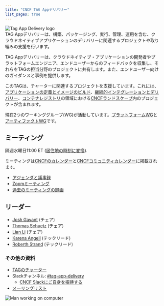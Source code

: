 ```yaml
---
title: "CNCF TAG Appデリバリー"
list_pages: true
---
```


<div class="row mt-5 mb-3">
    <div class="col-lg-6">
        <img src="/images/tag-app-delivery-horizontal-color.svg" alt="Tag App Delivery logo" style="max-width: 300px;">
    </div>
    <div class="col-lg-6">
        <div class="lead">
        TAG Appデリバリーは、構築、パッケージング、実行、管理、運用を含む、クラウドネイティブアプリケーションのデリバリーに関連するプロジェクトや取り組みの支援を行います。
        </div>
    </div>
</div>

TAG Appデリバリーは、クラウドネイティブ・アプリケーションの開発者やプラットフォームエンジニア、エンドユーザーからのフィードバックを収集し、それらをTAGの担当分野のプロジェクトに共有します。また、エンドユーザー向けのガイダンスと事例を提供します。

このTAGは、チャーターに関連するプロジェクトを支援しています。これには、[アプリケーションの定義とイメージのビルド](https://landscape.cncf.io/card-mode?category=application-definition-image-build&project=hosted)、[継続的インテグレーションとデリバリー](https://landscape.cncf.io/card-mode?category=continuous-integration-delivery&project=hosted)、[コンテナレジストリ](https://landscape.cncf.io/card-mode?category=container-registry&project=hosted)の領域における[CNCFランドスケープ](https://landscape.cncf.io/card-mode)内のプロジェクトが含まれます。

現在2つのワーキンググループ(WG)が活動しています。[プラットフォームWG](./wgs/platforms/)と[アーティファクトWG](./wgs/artifacts/)です。

## ミーティング

隔週水曜日11:00 ET ([居住地の時刻に変換](https://dateful.com/convert/eastern-time-et?t=11)).

ミーティングは[CNCFのカレンダー](https://www.cncf.io/calendar/)と[CNCFコミュニティカレンダー](https://community.cncf.io/tag-app-delivery/)に掲載されます。

* [アジェンダと議事録](https://docs.google.com/document/d/1OykvqvhSG4AxEdmDMXilrupsX2n1qCSJUWwTc3I7AOs/edit#)
* [Zoomミーティング](https://zoom-lfx.platform.linuxfoundation.org/meeting/98590236563?password=b0335b64-4162-4499-bb61-ff2c7dec2724)
* [過去のミーティングの録画](https://www.youtube.com/playlist?list=PLjNzvzqUSpxJ0JfD6vrdF5bsuBaJQ2BRT)

## リーダー

- [Josh Gavant](https://github.com/joshgav) (チェア)
- [Thomas Schuetz](https://github.com/thschue) (チェア)
- [Lian Li](https://github.com/lianmakesthings) (チェア)
- [Karena Angell](https://github.com/angellk) (テックリード)
- [Roberth Strand](https://github.com/roberthstrand) (テックリード)

### その他の資料

- [TAGのチャーター](https://github.com/cncf/toc/blob/main/tags/tag-charters/app-delivery.md)
- Slackチャンネル: [#tag-app-delivery](https://cloud-native.slack.com/messages/CL3SL0CP5)
    - [CNCF Slackにご自身を招待する](https://slack.cncf.io/)
- [メーリングリスト](https://lists.cncf.io/g/cncf-tag-app-delivery/topics)

<p class="mt-5"><img src="/images/man-using-laptop.jpg" alt="Man working on computer"></p>
